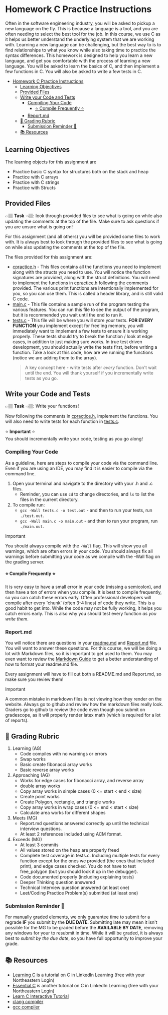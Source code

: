 # Homework C Practice Instructions

Often in the software engineering industry, you will be asked to pickup a new language on the fly. This is because a language is a tool, and you are often needing to select the best tool for the job. In this course, we use C as it helps us better understand the underlying system that we are working with. Learning a new language can be challenging, but the best way to is to find relationships to what you know while also taking time to practice the syntax differences. This homework is designed to help you learn a new language, and get you comfortable with the process of learning a new language. You will be asked to learn the basics of C, and then implement a few functions in C. You will also be asked to write a few tests in C. 

- [Homework C Practice Instructions](#homework-c-practice-instructions)
  - [Learning Objectives](#learning-objectives)
  - [Provided Files](#provided-files)
  - [Write your Code and Tests](#write-your-code-and-tests)
    - [Compiling Your Code](#compiling-your-code)
      - [:star: Compile Frequently :star:](#star-compile-frequently-star)
    - [Report.md](#reportmd)
  - [📝 Grading Rubric](#-grading-rubric)
    - [Submission Reminder 🚨](#submission-reminder-)
  - [📚 Resources](#-resources)

## Learning Objectives

The learning objects for this assignment are
* Practice basic C syntax for structures both on the stack and heap
* Practice with C arrays
* Practice with C strings
* Practice with Structs

## Provided Files
👉🏽 **Task** 👈🏽: look through provided files to see what is going on while also updating the comments at the top of the file. Make sure to ask questions if you are unsure what is going on!

For this assignment (and all others) you will be provided some files to work with. It is always best to look through the provided files to see what is going on while also updating the comments at the top of the file. 

The files provided for this assignment are:
* [cpractice.h](../src/cpractice.h) - This files contains all the functions you need to implement along with the structs you need to use. You will notice the function signatures are provided, along with the struct definitions. You will need to implement the functions in [cpractice.h](../src/cpractice.h) following the comments provided. The various print functions are intentionally implemented for you, so you can use them. This is called a header library, and is still valid C code. 
* [main.c](../src/main.c) - This file contains a sample run of the program testing the various features. You can run this file to see the output of the program, but it is recommended you wait until the end to run it. 
* [tests.c](../src/tests.c) - This file will be where you will store your tests. **FOR EVERY FUNCTION** you implement except for free'ing memory, you will immediately want to implement a few tests to ensure it is working properly. These tests should try to break the function / look at edge cases, in addition to just making sure works. In true test driven development, you should actually write the tests first, before writing a function. Take a look at this code, how are we running the functions (notice we are adding them to the array).
   > A key concept here - write tests after *every* function. Don't wait until the end. You will thank yourself if you incrementally write tests as you go.


## Write your Code and Tests
👉🏽 **Task** 👈🏽: Write your functions!

Now following the comments in [cpractice.h](../src/cpractice.h), implement the functions. You will also need to write tests for each function in [tests.c](../src/tests.c). 

:star: **Important** :star:  
You should incrementally write your code, testing as you go along! 


### Compiling Your Code
As a guideline, here are steps to compile your code via the command line. Even if you are using an IDE, you may find it is easier to compile via the command line.

1. Open your terminal and navigate to the directory with your .h and .c files. 
   * Reminder, you can use `cd` to change directories, and `ls` to list the files in the current directory.
2. To compile run:
   * `gcc -Wall tests.c -o test.out` - and then to run your tests, run `./test.out`.
   * `gcc -Wall main.c -o main.out` - and then to run your program, run `./main.out`.


> [!IMPORTANT]  
> You should always compile with the `-Wall` flag. This will show you all warnings, which are often errors in your code. You should always fix all warnings before submitting your code as we compile with the -Wall flag on the grading server.

#### :star: Compile Frequently :star:  
It is very easy to have a small error in your code (missing a semicolon), and then have a ton of errors when you compile. It is best to compile frequently, so you can catch these errors early. Often professional developers will compile after every 'chunk' (often 3-4 lines) of code they write. This is a good habit to get into. While the code may not be fully working, it helps you catch errors early. This is also why you should test every function *as you write them*. 

### Report.md
You will notice there are questions in your [readme.md](../README.md) and [Report.md](../Report.md) file. You will want to answer these questions. For this course, we will be doing a lot with Markdown files, so it is important to get used to them. You may even want to review the [Markdown Guide](https://guides.github.com/features/mastering-markdown/) to get a better understanding of how to format your readme.md file.

Every assignment will have to fill out both a README.md and Report.md, so make sure you review them!

> [!IMPORTANT]
> A common mistake in markdown files is not viewing how they render on the website. Always go to github and review
> how the markdown files really look. Graders go to github to review the code even though you submit on gradescope,
> as it will properly render latex math (which is required for a lot of reports). 


## 📝 Grading Rubric

1. Learning (AG)
   * Code compiles with no warnings or errors
   * Swap works
   * Basic create fibonacci array works
   * Basic reverse array works
2. Approaching  (AG)
   * Works for edge cases for fibonacci array, and reverse array
   * double array works
   * Copy array works in simple cases (0 <= start < end < size)
   * Create point works
   * Create Polygon, rectangle, and triangle works
   * Copy array works in wrap cases (0 <= end < start < size)
   * Calculate area works for different shapes
3. Meets  (MG)
   * Report.md questions answered correctly up until the
     technical interview questions.
   * At least 2 references included using ACM format.
4. Exceeds  (MG)
   * At least 3 commits       
   * All values stored on the heap are properly freed
   * Complete test coverage in tests.c. Including multiple tests for every function except for the ones we provided (the ones that included print), and edge cases checked. You do not have to test free_polygon (but you should look it up in the debugger).
   * Code documented properly (including explaining tests)
   * Deeper Thinking question answered
   * Technical Interview question answered (at least one)
   * Leet/Coding Practice Problem(s) submitted (at least one)



### Submission Reminder 🚨
For manually graded elements, we only guarantee time to submit for a regrade **IF** you submit by the **DUE DATE**. Submitting late may mean it isn't possible for the MG to be graded before the **AVAILABLE BY DATE**, removing any windows for your to resubmit in time. While it will be graded, it is always best to *submit by the due date*, so you have full opportunity to improve your grade.


## 📚 Resources
* [Learning C](https://www.linkedin.com/learning/learning-c-5/)  is a tutorial on C in LinkedIn Learning (free with your Northeastern Login)
* [Essential C](https://www.linkedin.com/learning/c-essential-training/) is another tutorial on C in LinkedIn Learning (free with your Northeastern Login)
* [Learn C Interactive Tutorial](http://www.learn-c.org/)
* [clang compiler](https://clang.llvm.org/)
* [gcc compiler](https://www.gnu.org/software/gcc/)
